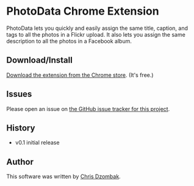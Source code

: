 # PhotoData Chrome Extension

PhotoData lets you quickly and easily assign the same title, caption, and tags to all the photos in a Flickr upload. It also lets you assign the same description to all the photos in a Facebook album.

## Download/Install

[Download the extension from the Chrome store](https://chrome.google.com/webstore/detail/ciemojomefnilhnidpjknolhbefbdoie). (It's free.)

## Issues

Please open an issue on [the GitHub issue tracker for this project](https://github.com/cdzombak/PhotoData/issues).

## History

* v0.1 initial release

## Author

This software was written by [Chris Dzombak](http://chris.dzombak.name).
